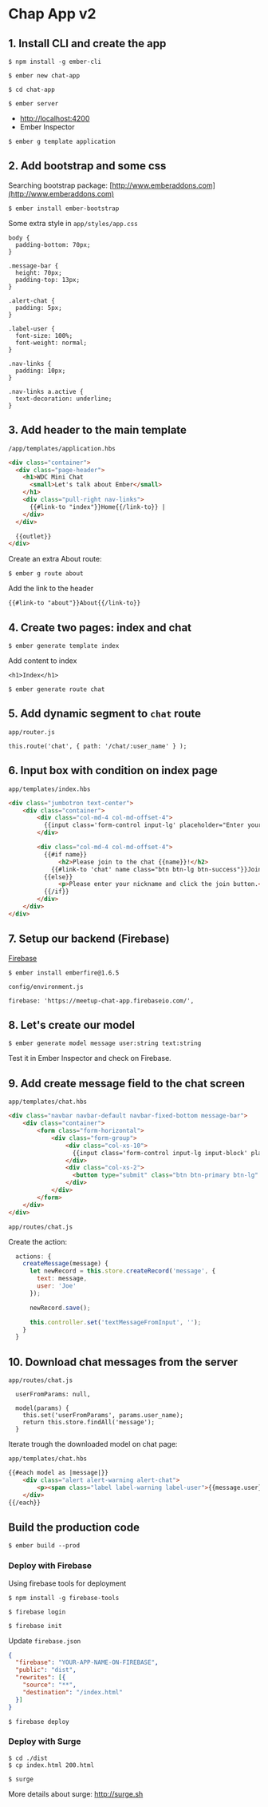 # Chap App v2

## 1. Install CLI and create the app

```
$ npm install -g ember-cli

$ ember new chat-app

$ cd chat-app

$ ember server
```
- [http://localhost:4200](http://localhost:4200)
- Ember Inspector

```
$ ember g template application
```

## 2. Add bootstrap and some css

Searching bootstrap package: [http://www.emberaddons.com](http://www.emberaddons.com)

```
$ ember install ember-bootstrap
```

Some extra style in `app/styles/app.css`

```
body {
  padding-bottom: 70px;
}

.message-bar {
  height: 70px;
  padding-top: 13px;
}

.alert-chat {
  padding: 5px;
}

.label-user {
  font-size: 100%;
  font-weight: normal;
}

.nav-links {
  padding: 10px;
}

.nav-links a.active {
  text-decoration: underline;
}
```

## 3. Add header to the main template

`/app/templates/application.hbs`

```html
<div class="container">
  <div class="page-header">
    <h1>WDC Mini Chat
      <small>Let's talk about Ember</small>
    </h1>
    <div class="pull-right nav-links">
      {{#link-to "index"}}Home{{/link-to}} |
    </div>
  </div>

  {{outlet}}
</div>
```

Create an extra About route:

```
$ ember g route about
```
Add the link to the header

```
{{#link-to "about"}}About{{/link-to}}
```

## 4. Create two pages: index and chat

```
$ ember generate template index
```

Add content to index

```
<h1>Index</h1>
```

```
$ ember generate route chat
```

## 5. Add dynamic segment to `chat` route

`app/router.js`

```
this.route('chat', { path: '/chat/:user_name' } );
```

## 6. Input box with condition on index page

`app/templates/index.hbs`

```html
<div class="jumbotron text-center">
    <div class="container">
        <div class="col-md-4 col-md-offset-4">
          {{input class='form-control input-lg' placeholder="Enter your name." value=name}}
        </div>

        <div class="col-md-4 col-md-offset-4">
          {{#if name}}
              <h2>Please join to the chat {{name}}!</h2>
            {{#link-to 'chat' name class="btn btn-lg btn-success"}}Join{{/link-to}}
          {{else}}
              <p>Please enter your nickname and click the join button.</p>
          {{/if}}
        </div>
    </div>
</div>
```

## 7. Setup our backend (Firebase)

[Firebase](http://www.firebase.com)

```
$ ember install emberfire@1.6.5
```

`config/environment.js`

```
firebase: 'https://meetup-chat-app.firebaseio.com/',
```

## 8. Let's create our model

```
$ ember generate model message user:string text:string
```

Test it in Ember Inspector and check on Firebase.

## 9. Add create message field to the chat screen

`app/templates/chat.hbs`

```html
<div class="navbar navbar-default navbar-fixed-bottom message-bar">
    <div class="container">
        <form class="form-horizontal">
            <div class="form-group">
                <div class="col-xs-10">
                  {{input class='form-control input-lg input-block' placeholder='Your message' value=textMessageFromInput}}
                </div>
                <div class="col-xs-2">
                  <button type="submit" class="btn btn-primary btn-lg" {{action 'createMessage' textMessageFromInput}}>Send</button>
                </div>
            </div>
        </form>
    </div>
</div>
```

`app/routes/chat.js`

Create the action:

```javascript
  actions: {
    createMessage(message) {
      let newRecord = this.store.createRecord('message', {
        text: message,
        user: 'Joe'
      });

      newRecord.save();

      this.controller.set('textMessageFromInput', '');
    }
  }
```

## 10. Download chat messages from the server

`app/routes/chat.js`

```
  userFromParams: null,

  model(params) {
    this.set('userFromParams', params.user_name);
    return this.store.findAll('message');
  }
```

Iterate trough the downloaded model on chat page:

`app/templates/chat.hbs`

```html
{{#each model as |message|}}
    <div class="alert alert-warning alert-chat">
        <p><span class="label label-warning label-user">{{message.user}}</span> {{message.text}}</p>
    </div>
{{/each}}
```

## Build the production code

```
$ ember build --prod
```

### Deploy with Firebase

Using firebase tools for deployment

```
$ npm install -g firebase-tools
```

```
$ firebase login
```

```
$ firebase init
```

Update `firebase.json`

```json
{
  "firebase": "YOUR-APP-NAME-ON-FIREBASE",
  "public": "dist",
  "rewrites": [{
    "source": "**",
    "destination": "/index.html"
  }]
}
```

```
$ firebase deploy
```

### Deploy with Surge

```
$ cd ./dist
$ cp index.html 200.html
```

```
$ surge
```

More details about surge: http://surge.sh
